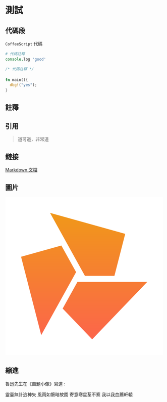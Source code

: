 [Markdown 全局註釋]:#

# 測試

## 代碼段

`CoffeeScript` 代碼

```coffee
# 代碼註釋
console.log 'good'

```

```rust
/* 代碼註釋 */

fn main(){
  dbg!("yes");
}
```

## 註釋

<!-- HTML 注释 --> 

<!-- 多行注释 --> 

## 引用

> 道可道，非常道

## 鏈接

[Markdown 文檔](https://github.com/xxai-art/xxai-art-md)

## 圖片

![xxAI.Art 品牌標識](https://raw.githubusercontent.com/xxai-art/web/main/file/svg/logo.svg)

## 縮進

魯迅先生在《自題小像》寫道 :

  靈臺無計逃神矢
  風雨如磐暗故園
  寄意寒星荃不察
  我以我血薦軒轅

